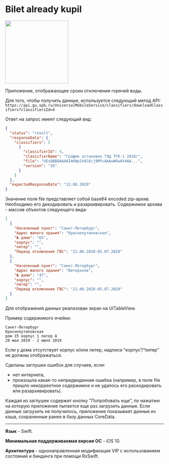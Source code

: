 # Bilet already kupil

<img src="https://user-images.githubusercontent.com/15659755/92472335-ff37bd00-f1e1-11ea-8c55-ae45ecaaf6c4.png" width="200"/>

Приложение, отображающее сроки отключения горячей воды.

Для того, чтобы получить данные, используется следующий метод API:
`https://api.gu.spb.ru/UniversalMobileService/classifiers/downloadClassifiers?classifiersId=4`

Ответ на запрос имеет следующий вид: 
```json
{
  "status": "result",
  "responseData": {
    "classifiers": [
      {
        "classifierId": 4,
        "classifierName": "График остановок ТЭЦ ТГК-1 2016г",
        "file": "UEsDBBQAAAAIAKWp2VAl0/j9MfcAAAwWOwAYAAA...",
        "version": "26"
      }
    ]
  },
  "expectedResponseDate": "12.08.2020"
}
```

Значение поля file представляет собой base64 encoded zip-архив. 
Необходимо его декодировать и разархивировать. 
Содержимое архива - массив объектов следующего вида:

```json
[
  {
    "Населенный пункт": "Санкт-Петербург",
    "Адрес жилого здания": "Краснопутиловская",
    "№ дома": "65",
    "корпус": "",
    "литер": "",
    "Период отключения ГВС": "22.06.2020-05.07.2020"
  },
  {
    "Населенный пункт": "Санкт-Петербург",
    "Адрес жилого здания": "Ветеранов",
    "№ дома": "47",
    "корпус": "",
    "литер": "",
    "Период отключения ГВС": "22.06.2020-05.07.2020"
  }
]
```

Для отображения данных реализован экран на UITableView.

Пример содержимого ячейки:
```
Санкт-Петербург
Краснопутиловская
дом 15 корпус 1 литер А
20 мая 2019 - 2 июля 2019
```

Если у дома отсутствует корпус и/или литер, надписи “корпус”/“литер” не должны отображаться.

Сделаны заглушки ошибок для случаев, если:
- нет интернета,
- произошла какая-то непредвиденная ошибка (например, в поле file пришло некорректное содержимое и не удалось его раскодировать или разархивировать).

Каждая из заглушек содержит кнопку "Попробовать еще", по нажатию на которую приложение пытается еще раз загрузить данные. Если данные загрузить не получилось, приложение показывает данные из кэша, сохраненные ранее в базу данных CoreData.

---

**Язык** - Swift.

**Минимальная поддерживаемая версия ОС** - iOS 10.

**Архитектура** - однонаправленная модификация VIP с использованием состояний и биндинга при помощи RxSwift.

